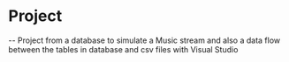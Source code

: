 # Project


-- Project from a database to simulate a Music stream and also a data flow between the tables in database and csv files with Visual Studio
